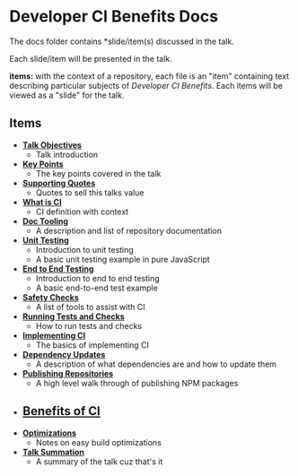 # Developer CI Benefits Docs

The docs folder contains *slide/item(s) discussed in the talk.

Each slide/item will be presented in the talk.

**items:** with the context of a repository, each file is an "item" containing text describing particular subjects of _Developer CI Benefits_. Each items will be viewed as a "slide" for the talk.

## Items

- **[Talk Objectives](https://github.com/yowainwright/developer-ci-benefits/blob/master/docs/01-talk-objectives.md)**
  - Talk introduction
- **[Key Points](https://github.com/yowainwright/developer-ci-benefits/blob/master/docs/02-key-point.md)**
  - The key points covered in the talk
- **[Supporting Quotes](https://github.com/yowainwright/developer-ci-benefits/blob/master/docs/03-supporting-quotes.md)**
  - Quotes to sell this talks value
- **[What is CI](https://github.com/yowainwright/developer-ci-benefits/blob/master/docs/04-what-is-ci.md)**
  - CI definition with context
- **[Doc Tooling](https://github.com/yowainwright/developer-ci-benefits/blob/master/docs/05-doc-tooling.md)**
  - A description and list of repository documentation
- **[Unit Testing](https://github.com/yowainwright/developer-ci-benefits/blob/master/docs/06-unit-test.md)**
  - Introduction to unit testing
  - A basic unit testing example in pure JavaScript
- **[End to End Testing](https://github.com/yowainwright/developer-ci-benefits/blob/master/docs/07-end-to-end-testing.md)**
  - Introduction to end to end testing
  - A basic end-to-end test example
- **[Safety Checks](https://github.com/yowainwright/developer-ci-benefits/blob/master/docs/08-safety-checks.md)**
  - A list of tools to assist with CI
- **[Running Tests and Checks](https://github.com/yowainwright/developer-ci-benefits/blob/master/docs/09-running-tests-and-checks.md)**
  - How to run tests and checks
- **[Implementing CI](https://github.com/yowainwright/developer-ci-benefits/blob/master/docs/10-implementing-ci.md)**
  - The basics of implementing CI
- **[Dependency Updates](https://github.com/yowainwright/developer-ci-benefits/blob/master/docs/11-dependency-updates.md)**
  - A description of what dependencies are and how to update them
- **[Publishing Repositories](https://github.com/yowainwright/developer-ci-benefits/blob/master/docs/12-publishing-repositories.md)**
  - A high level walk through of publishing NPM packages
- **[Benefits of CI](https://github.com/yowainwright/developer-ci-benefits/blob/master/docs/12-ci-benefits.md)**
  -
- **[Optimizations](https://github.com/yowainwright/developer-ci-benefits/blob/master/docs/14-optimizing-builds.md)**
  - Notes on easy build optimizations
- **[Talk Summation](https://github.com/yowainwright/developer-ci-benefits/blob/master/docs/16-talk-summation.md)**
  - A summary of the talk cuz that's it

